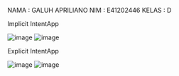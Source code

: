 NAMA : GALUH APRILIANO
NIM : E41202446
KELAS : D


Implicit IntentApp


![image](https://user-images.githubusercontent.com/74762636/137498112-5f87f57a-e230-4d8f-a39b-a54240d9f077.png)
![image](https://user-images.githubusercontent.com/74762636/137499104-50c3fdf7-8bcc-4591-a097-5b680adb3cd7.png)



Explicit IntentApp


![image](https://user-images.githubusercontent.com/74762636/137495383-caa7041a-9bff-4653-9beb-3a2f6be60143.png)
![image](https://user-images.githubusercontent.com/74762636/137495844-dc8024da-9d1b-45a7-afc9-89b7baf983b5.png)
